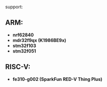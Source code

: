 
support:
## ARM:
 - **nrf62840**
 - **mdr32f9qx (K1986BE9x)**
 - **stm32f103**
 - **stm32f051**

## RISC-V:
 - **fe310-g002 (SparkFun RED-V Thing Plus)**

